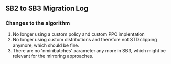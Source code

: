 
## SB2 to SB3 Migration Log 

### Changes to the algorithm

1. No longer using a custom policy and custom PPO implentation
2. No longer using custom distributions and therefore not STD clipping anymore, which should be fine. 
3. There are no 'nminibatches' parameter any more in SB3, which might be relevant for the mirroring approaches.
